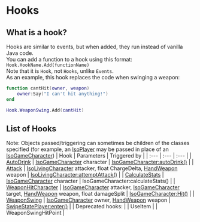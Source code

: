# Hooks
## What is a hook?
Hooks are similar to events, but when added, they run instead of vanilla Java code.  
You can add a function to a hook using this format:  
`Hook.HookName.Add(functionName)`  
Note that it is `Hook`, not `Hooks`, unlike `Events`.  
As an example, this hook replaces the code when swinging a weapon:
```lua
function cantHit(owner, weapon)
    owner:Say("I can't hit anything!")
end

Hook.WeaponSwing.Add(cantHit)
```
## List of Hooks
Note: Objects passed/triggering can sometimes be children of the classes specified (for example, an [IsoPlayer](https://projectzomboid.com/modding/zombie/characters/IsoPlayer.html) may be passed in place of an [IsoGameCharacter](https://projectzomboid.com/modding/zombie/characters/IsoGameCharacter.html))
| Hook | Parameters | Triggered by |
| :--- | :--- | :--- |
| [AutoDrink](/Hooks/AutoDrink.md) | [IsoGameCharacter](https://projectzomboid.com/modding/zombie/characters/IsoGameCharacter.html) character | [IsoGameCharacter:autoDrink()](https://projectzomboid.com/modding/zombie/characters/IsoGameCharacter.html#autoDrink()) |
| [Attack](/Hooks/Attack.md) | [IsoLivingCharacter](https://projectzomboid.com/modding/zombie/characters/IsoLivingCharacter.html) attacker, float ChargeDelta, [HandWeapon](https://projectzomboid.com/modding/zombie/inventory/types/HandWeapon.html) weapon | [IsoLivingCharacter:attemptAttack()](https://projectzomboid.com/modding/zombie/characters/IsoLivingCharacter.html#AttemptAttack(float)) |
| [CalculateStats](/Hooks/CalculateStats.md) | [IsoGameCharacter](https://projectzomboid.com/modding/zombie/characters/IsoGameCharacter.html) character | IsoGameCharacter:calculateStats() |
| [WeaponHitCharacter](/Hooks/WeaponHitCharacter.md) | [IsoGameCharacter](https://projectzomboid.com/modding/zombie/characters/IsoGameCharacter.html) attacker, [IsoGameCharacter](https://projectzomboid.com/modding/zombie/characters/IsoGameCharacter.html) target, [HandWeapon](https://projectzomboid.com/modding/zombie/inventory/types/HandWeapon.html) weapon, float damageSplit | [IsoGameCharacter:Hit()](https://projectzomboid.com/modding/zombie/characters/IsoGameCharacter.html#Hit(zombie.inventory.types.HandWeapon,zombie.characters.IsoGameCharacter,float,boolean,float,boolean)) |
| [WeaponSwing](/Hooks/WeaponSwing.md) | [IsoGameCharacter](https://projectzomboid.com/modding/zombie/characters/IsoGameCharacter.html) owner, [HandWeapon](https://projectzomboid.com/modding/zombie/inventory/types/HandWeapon.html) weapon | [SwipeStatePlayer:enter()](https://projectzomboid.com/modding/zombie/ai/states/SwipeStatePlayer.html#enter(zombie.characters.IsoGameCharacter)) |
| Deprecated hooks: |
| UseItem |
| WeaponSwingHitPoint |
